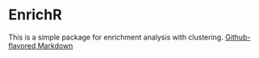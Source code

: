 # EnrichR 

This is a simple package for enrichment analysis with clustering.
[Github-flavored Markdown](https://github.com/Benja1972/bioinformatics/)